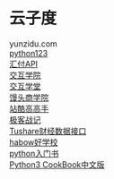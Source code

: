 # 云子度
yunzidu.com  
[python123](https://python123.io/index)  
[汇付API](https://api.cloudpnr.com/eacloud/productIntroduce.html)  
[交互学院](https://www.hsiching.net/)  
[交互学堂](https://www.iamue.com/)  
[馒头商学院](https://www.mtedu.com/course/gid12150/)  
[站酷高高手](https://www.gogoup.com/)  
[极客战记](https://codecombat.163.com/)  
[Tushare财经数据接口](http://tushare.org/index.html)  
[habow好学校](https://hahow.in/)  
[python入门书](http://www.ituring.com.cn/book/1863)  
[Python3 CookBook中文版](https://www.kancloud.cn/kancloud/python3-cookbook#/catalog)  
[]()  
[]()  
[]()  
[]()  
[]()  
[]()  
[]()  
[]()  
[]()  
[]()  
[]()  
[]()  
[]()  
[]()  
[]()  
[]()  
[]()  
[]()  
[]()  
[]()  
[]()  
[]()  
[]()  
